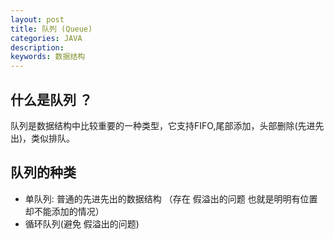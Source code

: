 ```yaml
---
layout: post
title: 队列 (Queue)
categories: JAVA
description: 
keywords: 数据结构
---
```



##  什么是队列 ？
队列是数据结构中比较重要的一种类型，它支持FIFO,尾部添加，头部删除(先进先出)，类似排队。

## 队列的种类
* 单队列: 普通的先进先出的数据结构 （存在 假溢出的问题 也就是明明有位置 却不能添加的情况）
* 循环队列(避免 假溢出的问题)